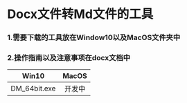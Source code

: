 # Docx文件转Md文件的工具
### 1.需要下载的工具放在Window10以及MacOS文件夹中
### 2.操作指南以及注意事项在docx文档中

|Win10|MacOS|
|:--:|:--:|
|DM_64bit.exe|开发中|
